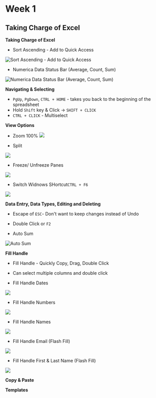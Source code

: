 # Week 1
## Taking Charge of Excel

**Taking Charge of Excel**

* Sort Ascending - Add to Quick Access

![Sort Ascending - Add to Quick Access](screenshot/sort-ascending-quick-access.gif)

* Numerica Data Status Bar (Average, Count, Sum)

![Numerica Data Status Bar (Average, Count, Sum)](screenshot/numeric-data-status-bar.gif)

**Navigating & Selecting**

* `PgUp`, `PgDown`, `CTRL + HOME` - takes you back to the beginning of the spreadsheet
* Hold `Shift` key & Click -> `SHIFT + CLICK`
* `CTRL + CLICK` - Multiselect

**View Options**

* Zoom 100%
![](screenshot/zoom-100.gif)

* Split

![](screenshot/split.gif)

* Freeze/ Unfreeze Panes

![](screenshot/freeze-unfreeze-panes.gif)

* Switch Widnows SHortcut`CTRL + F6`

![](screenshot/switch-windows.gif)

**Data Entry, Data Types, Editing and Deleting**
* Escape of `ESC`- Don't want to keep changes instead of Undo
* Double Click or `F2`

* Auto Sum

![Auto Sum](screenshot/auto-sum.gif)

**Fill Handle**

* Fill Handle - Quickly Copy, Drag, Double Click

* Can select multiple columns and double click

* Fill Handle Dates

![](screenshot/fill-handles-dates.gif)

* Fill Handle Numbers

![](screenshot/fill-handles-numbers.gif)

* Fill Handle Names

![](screenshot/fill-handles-names.gif)

* Fill Handle Email (Flash Fill)

![](screenshot/fill-handles-emails.gif)

* Fill Handle First & Last Name (Flash Fill)

![](screenshot/fill-handles-names-flash-fill.gif)

**Copy & Paste**

**Templates**
